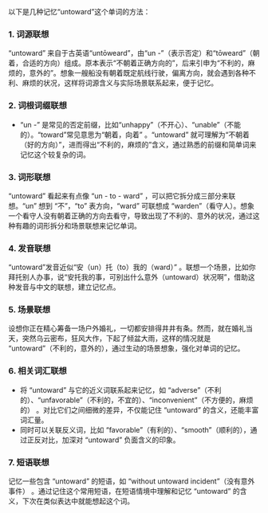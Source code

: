 以下是几种记忆“untoward”这个单词的方法：

### 1. 词源联想
“untoward” 来自于古英语“untōweard”，由“un -”（表示否定）和“tōweard”（朝着，合适的方向）组成。原本表示“不朝着正确方向的”，后来引申为“不利的，麻烦的，意外的”。想象一艘船没有朝着既定航线行驶，偏离方向，就会遇到各种不利、麻烦的状况，这样将词源含义与实际场景联系起来，便于记忆。

### 2. 词根词缀联想
 - “un -” 是常见的否定前缀，比如“unhappy”（不开心）、“unable”（不能的）。“toward”常见意思为“朝着，向着” 。“untoward” 就可理解为“不朝着（好的方向）”，进而得出“不利的，麻烦的”含义，通过熟悉的前缀和简单词来记忆这个较复杂的词。

### 3. 词形联想
“untoward” 看起来有点像 “un - to - ward” ，可以把它拆分成三部分来联想。“un” 想到 “不”，“to” 表方向，“ward” 可联想成 “warden”（看守人）。想象一个看守人没有朝着正确的方向去看守，导致出现了不利的、意外的状况，通过这种有趣的词形拆分和场景联想来记忆单词。

### 4. 发音联想
“untoward”发音近似“安（un）托（to）我的（ward）” 。联想一个场景，比如你拜托别人办事，说“安托我的事，可别出什么意外（untoward）状况啊”，借助这种发音与中文的联想，建立记忆点。

### 5. 场景联想
设想你正在精心筹备一场户外婚礼，一切都安排得井井有条。然而，就在婚礼当天，突然乌云密布，狂风大作，下起了倾盆大雨，这样的情况就是 “untoward”（不利的，意外的），通过生动的场景想象，强化对单词的记忆。

### 6. 相关词汇联想
 - 将 “untoward” 与它的近义词联系起来记忆，如 “adverse”（不利的）、“unfavorable”（不利的，不宜的）、“inconvenient”（不方便的，麻烦的） 。对比它们之间细微的差异，不仅能记住 “untoward” 的含义，还能丰富词汇量。
 - 同时可以关联反义词，比如 “favorable”（有利的）、“smooth”（顺利的），通过正反对比，加深对 “untoward” 负面含义的印象。

### 7. 短语联想
记忆一些包含 “untoward” 的短语，如 “without untoward incident”（没有意外事件） 。通过记住这个常用短语，在短语情境中理解和记忆 “untoward” 的含义，下次在类似表达中就能想起这个词。 